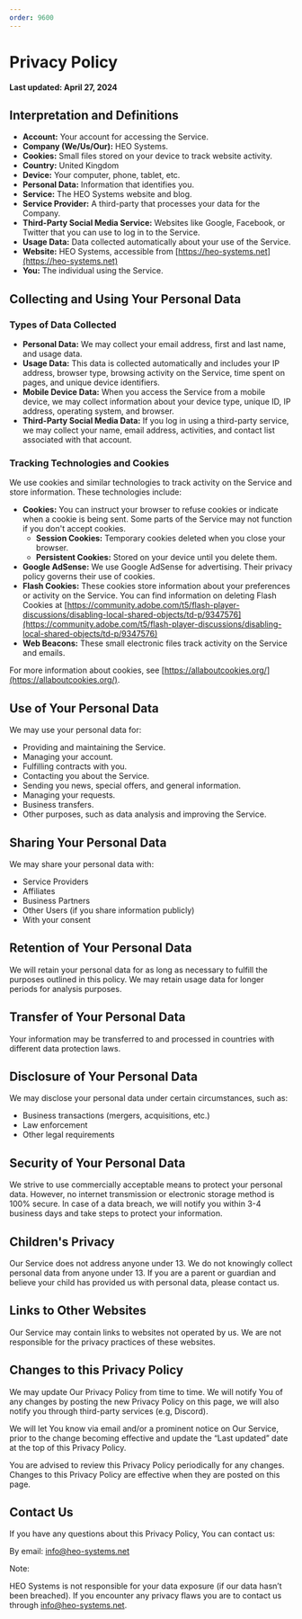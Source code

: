 ```yaml
---
order: 9600
---
```


# Privacy Policy

**Last updated: April 27, 2024**

## Interpretation and Definitions

- **Account:** Your account for accessing the Service.
- **Company (We/Us/Our):** HEO Systems.
- **Cookies:** Small files stored on your device to track website activity.
- **Country:** United Kingdom
- **Device:** Your computer, phone, tablet, etc.
- **Personal Data:** Information that identifies you.
- **Service:** The HEO Systems website and blog.
- **Service Provider:** A third-party that processes your data for the Company.
- **Third-Party Social Media Service:** Websites like Google, Facebook, or Twitter that you can use to log in to the Service.
- **Usage Data:** Data collected automatically about your use of the Service.
- **Website:** HEO Systems, accessible from [https://heo-systems.net](https://heo-systems.net)
- **You:** The individual using the Service.

## Collecting and Using Your Personal Data

### Types of Data Collected

- **Personal Data:** We may collect your email address, first and last name, and usage data.
- **Usage Data:** This data is collected automatically and includes your IP address, browser type, browsing activity on the Service, time spent on pages, and unique device identifiers.
- **Mobile Device Data:** When you access the Service from a mobile device, we may collect information about your device type, unique ID, IP address, operating system, and browser.
- **Third-Party Social Media Data:** If you log in using a third-party service, we may collect your name, email address, activities, and contact list associated with that account.

### Tracking Technologies and Cookies

We use cookies and similar technologies to track activity on the Service and store information. These technologies include:

- **Cookies:** You can instruct your browser to refuse cookies or indicate when a cookie is being sent. Some parts of the Service may not function if you don't accept cookies.
    - **Session Cookies:** Temporary cookies deleted when you close your browser.
    - **Persistent Cookies:** Stored on your device until you delete them.
- **Google AdSense:** We use Google AdSense for advertising. Their privacy policy governs their use of cookies.
- **Flash Cookies:** These cookies store information about your preferences or activity on the Service. You can find information on deleting Flash Cookies at [https://community.adobe.com/t5/flash-player-discussions/disabling-local-shared-objects/td-p/9347576](https://community.adobe.com/t5/flash-player-discussions/disabling-local-shared-objects/td-p/9347576)
- **Web Beacons:** These small electronic files track activity on the Service and emails.

For more information about cookies, see [https://allaboutcookies.org/](https://allaboutcookies.org/).

## Use of Your Personal Data

We may use your personal data for:

- Providing and maintaining the Service.
- Managing your account.
- Fulfilling contracts with you.
- Contacting you about the Service.
- Sending you news, special offers, and general information.
- Managing your requests.
- Business transfers.
- Other purposes, such as data analysis and improving the Service.

## Sharing Your Personal Data

We may share your personal data with:

- Service Providers
- Affiliates
- Business Partners
- Other Users (if you share information publicly)
- With your consent

## Retention of Your Personal Data

We will retain your personal data for as long as necessary to fulfill the purposes outlined in this policy. We may retain usage data for longer periods for analysis purposes.

## Transfer of Your Personal Data

Your information may be transferred to and processed in countries with different data protection laws.

## Disclosure of Your Personal Data

We may disclose your personal data under certain circumstances, such as:

- Business transactions (mergers, acquisitions, etc.)
- Law enforcement
- Other legal requirements

## Security of Your Personal Data

We strive to use commercially acceptable means to protect your personal data. However, no internet transmission or electronic storage method is 100% secure. In case of a data breach, we will notify you within 3-4 business days and take steps to protect your information.

## Children's Privacy

Our Service does not address anyone under 13. We do not knowingly collect personal data from anyone under 13. If you are a parent or guardian and believe your child has provided us with personal data, please contact us.

## Links to Other Websites

Our Service may contain links to websites not operated by us. We are not responsible for the privacy practices of these websites.

## Changes to this Privacy Policy

We may update Our Privacy Policy from time to time. We will notify You of any changes by posting the new Privacy Policy on this page, we will also notify you through third-party services (e.g, Discord).

We will let You know via email and/or a prominent notice on Our Service, prior to the change becoming effective and update the “Last updated” date at the top of this Privacy Policy.

You are advised to review this Privacy Policy periodically for any changes. Changes to this Privacy Policy are effective when they are posted on this page.

## Contact Us

If you have any questions about this Privacy Policy, You can contact us:

By email: info@heo-systems.net

Note:

HEO Systems is not responsible for your data exposure (if our data hasn’t been breached). If you encounter any privacy flaws you are to contact us through info@heo-systems.net.
